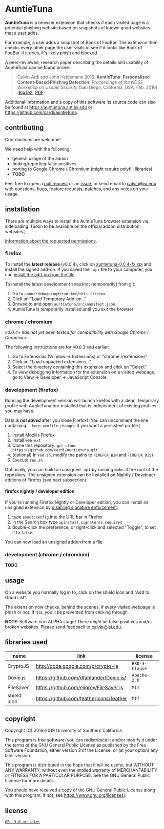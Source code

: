 # AuntieTuna

**AuntieTuna** is a browser extension that checks if each visited page
is a potential phishing website based on snapshots of known good
websites that a user adds.

For example, a user adds a snapshot of Bank of FooBar. The extension
then checks every other page the user visits to see if it looks like
Bank of FooBar–if it does, it's likely phish and blocked.

A peer-reviewed, research paper describing the details and usability of
AuntieTuna can be found online:
> Calvin Ardi and John Heidemann 2016. **AuntieTuna: Personalized
> Content-Based Phishing Detection**. *Proceedings of the NDSS Workshop
> on Usable Security* (San Diego, California, USA, Feb. 2016).
> ([BibTeX](https://ant.isi.edu/bib/Ardi16a.html),
> [PDF](https://www.isi.edu/%7ejohnh/PAPERS/Ardi16a.pdf))

Additional information and a copy of this software its source code can
also be found at <https://auntietuna.ant.isi.edu> or
<https://github.com/cardi/auntietuna>.

## contributing

Contributions are welcome!

We need help with the following:
* general usage of the addon
* finding/reporting false positives
* porting to Google Chrome / Chromium (might require polyfill libraries)
* **TODO**

Feel free to open a [pull request](https://github.com/cardi/auntietuna/pulls)
or an [issue](https://github.com/cardi/auntietuna/issues), or send email
to <calvin@isi.edu> with questions, bugs, feature requests, patches, and
any notes on your usage.

## installation

There are multiple ways to install the AuntieTuna browser extension via
sideloading. (Soon to be available on the official addon distribution
websites.)

[Information about the requested permissions](#TODO).

### firefox

To install the **latest release** (v0.0.4), click on
[auntietuna-0.0.4-fx.xpi](https://github.com/cardi/auntietuna/releases/download/v0.0.4/auntietuna-0.0.4-fx.xpi)
and install the signed add-on. If you saved the `.xpi` file to your computer, you can
[install the add-on from the file](https://extensionworkshop.com/documentation/publish/distribute-sideloading/#install-addon-from-file).

To install the latest development snapshot (temporarily) from git:
1. Go to `about:debugging#/runtime/this-firefox`
2. Click on "Load Temporary Add-on..."
3. Browse to and open `auntietuna/src/manifest.json`
4. AuntieTuna is temporarily installed until you exit the browser

### chrome / chromium

*v0.0.4+ has not yet been tested for compatibility with Google Chrome /
Chromium.*

The following instructions are for v0.0.3 and earlier:

1. Go to Extensions (Window -> Extensions) or "chrome://extensions"
2. Click on "Load unpacked extensions..."
3. Select the directory containing this extension and click on "Select"
4. To view debugging information for the extension on a visited webpage,
   go to View -> Developer -> JavaScript Console

### development (firefox)

Running the development version will launch Firefox with a clean,
temporary profile with AuntieTuna pre-installed that is independent of
existing profiles you may have.

Data is ***not saved*** after you close Firefox! (You can uncomment the
line containing `--keep-profile-changes` if you want a persistent
profile.)

1. Install Mozilla Firefox
2. Install `web-ext`
3. Clone this repository: `git clone https://github.com/cardi/auntietuna.git`
4. (optional) In `run.sh`, modify the paths to `FIREFOX_BIN` and `FIREFOX_DIST`
5. Execute `run.sh`

Optionally, you can build an unsigned `.xpi` by running `make` at the
root of the repository. The unsigned extension can be installed on
Nightly / Developer editions of Firefox (see next subsection).

#### firefox nightly / developer edition

If you're running Firefox Nightly or Developer edition, you can install
an unsigned extension by [disabling signature
enforcement](https://wiki.mozilla.org/Add-ons/Extension_Signing#FAQ):

1. type `about:config` into the URL bar in Firefox
2. in the Search box type `xpinstall.signatures.required`
3. double-click the preference, or right-click and selected "Toggle", to
   set it to `false`.

You can now load an unsigned addon from a file.

### development (chrome / chromium)

**TODO**

## usage

On a website you normally log in to, click on the shield icon and
"Add to Good List".

The extension now checks, behind the scenes, if every visited webpage is
phish or not. If it is, you'll be prevented from clicking through.

**NOTE**: Software is in ALPHA stage! There *might* be false positives
and/or broken websites. Please send feedback to <calvin@isi.edu>.

## libraries used

| name        | link                                     | license        |
| ---         | ---                                      | ---            |
| CryptoJS    | http://code.google.com/p/crypto-js       | `BSD-3-Clause` |
| Dexie.js    | https://github.com/dfahlander/Dexie.js/  | `Apache-2.0`   |
| FileSaver   | https://github.com/eligrey/FileSaver.js  | `MIT`          |
| shield icon | https://github.com/feathericons/feather  | `MIT`          |

## copyright

Copyright (C) 2016-2019  University of Southern California

This program is free software: you can redistribute it and/or modify
it under the terms of the GNU General Public License as published by
the Free Software Foundation, either version 3 of the License, or
(at your option) any later version.

This program is distributed in the hope that it will be useful,
but WITHOUT ANY WARRANTY; without even the implied warranty of
MERCHANTABILITY or FITNESS FOR A PARTICULAR PURPOSE.  See the
GNU General Public License for more details.

You should have received a copy of the GNU General Public License
along with this program.  If not, see <https://www.gnu.org/licenses/>.

## license

[`GPL-3.0-or-later`](./LICENSE)
